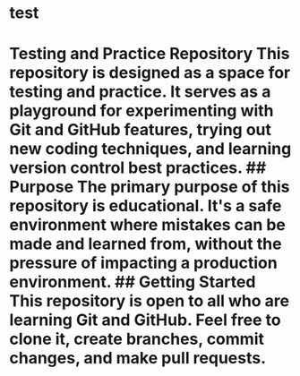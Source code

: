 # test
 # Testing and Practice Repository  This repository is designed as a space for testing and practice. It serves as a playground for experimenting with Git and GitHub features, trying out new coding techniques, and learning version control best practices.  ## Purpose  The primary purpose of this repository is educational. It's a safe environment where mistakes can be made and learned from, without the pressure of impacting a production environment.  ## Getting Started  This repository is open to all who are learning Git and GitHub. Feel free to clone it, create branches, commit changes, and make pull requests. 

